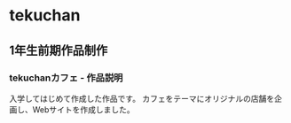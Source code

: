 # tekuchan

## 1年生前期作品制作
### tekuchanカフェ - 作品説明
入学してはじめて作成した作品です。
カフェをテーマにオリジナルの店舗を企画し、Webサイトを作成しました。

